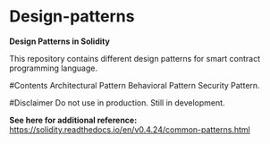 # Design-patterns
**Design Patterns in Solidity**

This repository contains different design patterns for smart contract programming language.

#Contents
Architectural Pattern
Behavioral Pattern
Security Pattern.

#Disclaimer
Do not use in production. Still in development.



**See here for additional reference:** https://solidity.readthedocs.io/en/v0.4.24/common-patterns.html
